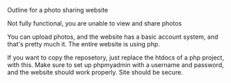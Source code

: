   Outline for a photo sharing website
  
  Not fully functional, you are unable to view and share photos 
  
  You can upload photos, and the website has a basic account system, and that's pretty much it.
  The entire website is using php.
  
  If you want to copy the reposetory, just replace the htdocs of a php project, with this. 
  Make sure to set up phpmyadmin with a username and password, and the website should work properly. Site should be secure.
  
 
